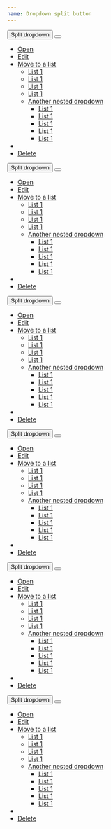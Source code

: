 ```yaml
---
name: Dropdown split button
---
```

<div class="btn-group">
    <button type="button" class="btn btn--primary">Split dropdown</button>
    <button type="button" data-toggle="dropdown" class="btn btn--primary btn--dropdown"><span class="caret"></span>
    </button>
    <ul class="ui-dropdown">
        <li><a href="#">Open</a>
        </li>
        <li><a href="#">Edit</a>
        </li>
        <li class="has-dropdown"><a href="#">Move to a list</a>
            <ul class="ui-dropdown">
                <li><a href="#">List 1</a>
                </li>
                <li><a href="#">List 1</a>
                </li>
                <li><a href="#">List 1</a>
                </li>
                <li><a href="#">List 1</a>
                </li>
                <li class="has-dropdown"><a href="#">Another nested dropdown</a>
                    <ul class="ui-dropdown">
                        <li><a href="#">List 1</a>
                        </li>
                        <li><a href="#">List 1</a>
                        </li>
                        <li><a href="#">List 1</a>
                        </li>
                        <li><a href="#">List 1</a>
                        </li>
                        <li><a href="#">List 1</a>
                        </li>
                    </ul>
                </li>
            </ul>
        </li>
        <li class="seperator"></li>
        <li><a href="#">Delete</a>
        </li>
    </ul>
</div>
<div class="btn-group">
    <button type="button" class="btn btn--secondary">Split dropdown</button>
    <button type="button" data-toggle="dropdown" class="btn btn--secondary btn--dropdown"><span class="caret"></span>
    </button>
    <ul class="ui-dropdown">
        <li><a href="#">Open</a>
        </li>
        <li><a href="#">Edit</a>
        </li>
        <li class="has-dropdown"><a href="#">Move to a list</a>
            <ul class="ui-dropdown">
                <li><a href="#">List 1</a>
                </li>
                <li><a href="#">List 1</a>
                </li>
                <li><a href="#">List 1</a>
                </li>
                <li><a href="#">List 1</a>
                </li>
                <li class="has-dropdown"><a href="#">Another nested dropdown</a>
                    <ul class="ui-dropdown">
                        <li><a href="#">List 1</a>
                        </li>
                        <li><a href="#">List 1</a>
                        </li>
                        <li><a href="#">List 1</a>
                        </li>
                        <li><a href="#">List 1</a>
                        </li>
                        <li><a href="#">List 1</a>
                        </li>
                    </ul>
                </li>
            </ul>
        </li>
        <li class="seperator"></li>
        <li><a href="#">Delete</a>
        </li>
    </ul>
</div>
<div class="btn-group">
    <button type="button" class="btn btn--default">Split dropdown</button>
    <button type="button" data-toggle="dropdown" class="btn btn--default btn--dropdown"><span class="caret"></span>
    </button>
    <ul class="ui-dropdown">
        <li><a href="#">Open</a>
        </li>
        <li><a href="#">Edit</a>
        </li>
        <li class="has-dropdown"><a href="#">Move to a list</a>
            <ul class="ui-dropdown">
                <li><a href="#">List 1</a>
                </li>
                <li><a href="#">List 1</a>
                </li>
                <li><a href="#">List 1</a>
                </li>
                <li><a href="#">List 1</a>
                </li>
                <li class="has-dropdown"><a href="#">Another nested dropdown</a>
                    <ul class="ui-dropdown">
                        <li><a href="#">List 1</a>
                        </li>
                        <li><a href="#">List 1</a>
                        </li>
                        <li><a href="#">List 1</a>
                        </li>
                        <li><a href="#">List 1</a>
                        </li>
                        <li><a href="#">List 1</a>
                        </li>
                    </ul>
                </li>
            </ul>
        </li>
        <li class="seperator"></li>
        <li><a href="#">Delete</a>
        </li>
    </ul>
</div>
<div class="btn-group">
    <button type="button" class="btn btn--light">Split dropdown</button>
    <button type="button" data-toggle="dropdown" class="btn btn--light btn--dropdown"><span class="caret"></span>
    </button>
    <ul class="ui-dropdown">
        <li><a href="#">Open</a>
        </li>
        <li><a href="#">Edit</a>
        </li>
        <li class="has-dropdown"><a href="#">Move to a list</a>
            <ul class="ui-dropdown">
                <li><a href="#">List 1</a>
                </li>
                <li><a href="#">List 1</a>
                </li>
                <li><a href="#">List 1</a>
                </li>
                <li><a href="#">List 1</a>
                </li>
                <li class="has-dropdown"><a href="#">Another nested dropdown</a>
                    <ul class="ui-dropdown">
                        <li><a href="#">List 1</a>
                        </li>
                        <li><a href="#">List 1</a>
                        </li>
                        <li><a href="#">List 1</a>
                        </li>
                        <li><a href="#">List 1</a>
                        </li>
                        <li><a href="#">List 1</a>
                        </li>
                    </ul>
                </li>
            </ul>
        </li>
        <li class="seperator"></li>
        <li><a href="#">Delete</a>
        </li>
    </ul>
</div>
<div class="btn-group">
    <button type="button" class="btn btn--dark">Split dropdown</button>
    <button type="button" data-toggle="dropdown" class="btn btn--dark btn--dropdown"><span class="caret"></span>
    </button>
    <ul class="ui-dropdown">
        <li><a href="#">Open</a>
        </li>
        <li><a href="#">Edit</a>
        </li>
        <li class="has-dropdown"><a href="#">Move to a list</a>
            <ul class="ui-dropdown">
                <li><a href="#">List 1</a>
                </li>
                <li><a href="#">List 1</a>
                </li>
                <li><a href="#">List 1</a>
                </li>
                <li><a href="#">List 1</a>
                </li>
                <li class="has-dropdown"><a href="#">Another nested dropdown</a>
                    <ul class="ui-dropdown">
                        <li><a href="#">List 1</a>
                        </li>
                        <li><a href="#">List 1</a>
                        </li>
                        <li><a href="#">List 1</a>
                        </li>
                        <li><a href="#">List 1</a>
                        </li>
                        <li><a href="#">List 1</a>
                        </li>
                    </ul>
                </li>
            </ul>
        </li>
        <li class="seperator"></li>
        <li><a href="#">Delete</a>
        </li>
    </ul>
</div>
<div class="btn-group">
    <button type="button" class="btn btn--warning">Split dropdown</button>
    <button type="button" data-toggle="dropdown" class="btn btn--warning btn--dropdown"><span class="caret"></span>
    </button>
    <ul class="ui-dropdown">
        <li><a href="#">Open</a>
        </li>
        <li><a href="#">Edit</a>
        </li>
        <li class="has-dropdown"><a href="#">Move to a list</a>
            <ul class="ui-dropdown">
                <li><a href="#">List 1</a>
                </li>
                <li><a href="#">List 1</a>
                </li>
                <li><a href="#">List 1</a>
                </li>
                <li><a href="#">List 1</a>
                </li>
                <li class="has-dropdown"><a href="#">Another nested dropdown</a>
                    <ul class="ui-dropdown">
                        <li><a href="#">List 1</a>
                        </li>
                        <li><a href="#">List 1</a>
                        </li>
                        <li><a href="#">List 1</a>
                        </li>
                        <li><a href="#">List 1</a>
                        </li>
                        <li><a href="#">List 1</a>
                        </li>
                    </ul>
                </li>
            </ul>
        </li>
        <li class="seperator"></li>
        <li><a href="#">Delete</a>
        </li>
    </ul>
</div>